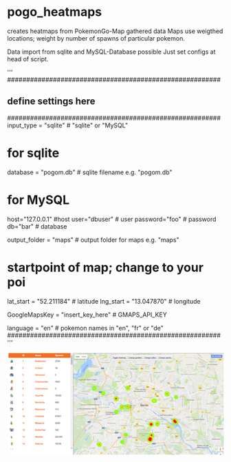 # pogo_heatmaps
creates heatmaps from PokemonGo-Map gathered data
Maps use weigthed locations; weight by number of spawns of particular pokemon.

Data import from sqlite and MySQL-Database possible
Just set configs at head of script.

'''
########################################################
## define settings here
########################################################
input_type = "sqlite" # "sqlite" or "MySQL"

# for sqlite
database = "pogom.db" # sqlite filename e.g. "pogom.db" 

# for MySQL
host="127.0.0.1" #host
user="dbuser" # user
password="foo" # password
db="bar" # database

output_folder = "maps" # output folder for maps e.g. "maps"

# startpoint of map; change to your poi
lat_start = "52.211184" # latitude
lng_start = "13.047870" # longitude

GoogleMapsKey = "insert_key_here" # GMAPS_API_KEY 

language = "en" # pokemon names in "en", "fr" or "de"
########################################################
'''  


![Alt text](/static/screenshot.png?raw=true "screenshot")


